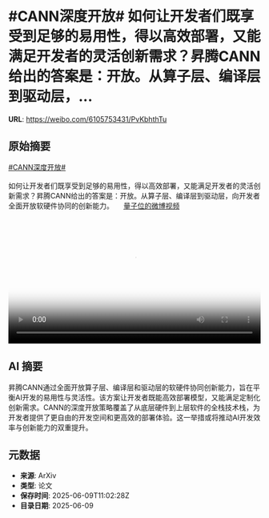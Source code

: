 # #CANN深度开放# 如何让开发者们既享受到足够的易用性，得以高效部署，又能满足开发者的灵活创新需求？昇腾CANN给出的答案是：开放。从算子层、编译层到驱动层，...

**URL**: https://weibo.com/6105753431/PvKbhthTu

## 原始摘要

<a href="https://m.weibo.cn/search?containerid=231522type%3D1%26t%3D10%26q%3D%23CANN%E6%B7%B1%E5%BA%A6%E5%BC%80%E6%94%BE%23&amp;extparam=%23CANN%E6%B7%B1%E5%BA%A6%E5%BC%80%E6%94%BE%23" data-hide=""><span class="surl-text">#CANN深度开放#</span></a> <br><br>如何让开发者们既享受到足够的易用性，得以高效部署，又能满足开发者的灵活创新需求？昇腾CANN给出的答案是：开放。从算子层、编译层到驱动层，向开发者全面开放软硬件协同的创新能力。 <a href="https://video.weibo.com/show?fid=1034:5175653872369736" data-hide=""><span class="url-icon"><img style="width: 1rem;height: 1rem" src="https://h5.sinaimg.cn/upload/2015/09/25/3/timeline_card_small_video_default.png" referrerpolicy="no-referrer"></span><span class="surl-text">量子位的微博视频</span></a> <br clear="both"><div style="clear: both"></div><video controls="controls" poster="https://tvax1.sinaimg.cn/orj480/006Fd7o3ly1i29522w2buj30u01hcaby.jpg" style="width: 100%"><source src="https://f.video.weibocdn.com/o0/nyTspEsolx08oUiZUz8c010412019Oh90E010.mp4?label=mp4_720p&amp;template=720x1280.24.0&amp;ori=0&amp;ps=1CwnkDw1GXwCQx&amp;Expires=1749470465&amp;ssig=wG0HhEFx8Q&amp;KID=unistore,video"><source src="https://f.video.weibocdn.com/o0/Gk2RoWgjlx08oUj2qhQI01041200H8rm0E010.mp4?label=mp4_hd&amp;template=540x960.24.0&amp;ori=0&amp;ps=1CwnkDw1GXwCQx&amp;Expires=1749470465&amp;ssig=tvV326ohzp&amp;KID=unistore,video"><source src="https://f.video.weibocdn.com/o0/CagNc9oRlx08oUj01CJG01041200nUGs0E010.mp4?label=mp4_ld&amp;template=360x640.24.0&amp;ori=0&amp;ps=1CwnkDw1GXwCQx&amp;Expires=1749470465&amp;ssig=hyKkuP9zIW&amp;KID=unistore,video"><p>视频无法显示，请前往<a href="https://video.weibo.com/show?fid=1034%3A5175653872369736" target="_blank" rel="noopener noreferrer">微博视频</a>观看。</p></video>

## AI 摘要

昇腾CANN通过全面开放算子层、编译层和驱动层的软硬件协同创新能力，旨在平衡AI开发的易用性与灵活性。该方案让开发者既能高效部署模型，又能满足定制化创新需求。CANN的深度开放策略覆盖了从底层硬件到上层软件的全栈技术栈，为开发者提供了更自由的开发空间和更高效的部署体验。这一举措或将推动AI开发效率与创新能力的双重提升。

## 元数据

- **来源**: ArXiv
- **类型**: 论文
- **保存时间**: 2025-06-09T11:02:28Z
- **目录日期**: 2025-06-09
